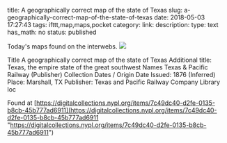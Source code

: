 title: A geographically correct map of the state of Texas
slug: a-geographically-correct-map-of-the-state-of-texas
date: 2018-05-03 17:27:43
tags: ifttt,map,maps,pocket
category: 
link: 
description: 
type: text
has_math: no
status: published

Today's maps found on the interwebs. ![](http://ifttt.com/images/no_image_card.png)  
  

Title A geographically correct map of the state of Texas Additional title: Texas, the empire state of the great southwest Names Texas & Pacific Railway (Publisher) Collection Dates / Origin Date Issued: 1876 (Inferred) Place: Marshall, TX Publisher: Texas and Pacific Railway Company Library loc  
  

Found at [https://digitalcollections.nypl.org/items/7c49dc40-d2fe-0135-b8cb-45b777ad6911](https://digitalcollections.nypl.org/items/7c49dc40-d2fe-0135-b8cb-45b777ad6911 "https://digitalcollections.nypl.org/items/7c49dc40-d2fe-0135-b8cb-45b777ad6911")



